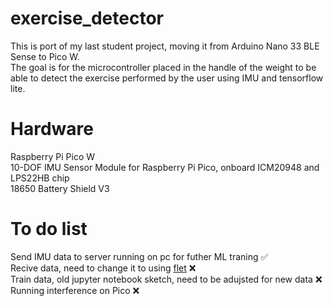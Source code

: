 # exercise_detector
This is port of my last student project, moving it from Arduino Nano 33 BLE Sense to Pico W.<br>
The goal is for the microcontroller placed in the handle of the weight to be able to detect the exercise performed by the user using IMU and tensorflow lite.<br>
# Hardware
Raspberry Pi Pico W<br>
10-DOF IMU Sensor Module for Raspberry Pi Pico, onboard ICM20948 and LPS22HB chip<br>
18650 Battery Shield V3
# To do list
Send IMU data to server running on pc for futher ML traning :white_check_mark:<br>
Recive data, need to change it to using [flet](https://flet.dev/) :x: <br>
Train data, old jupyter notebook sketch, need to be adujsted for new data :x:<br>
Running interference on Pico :x:<br>
